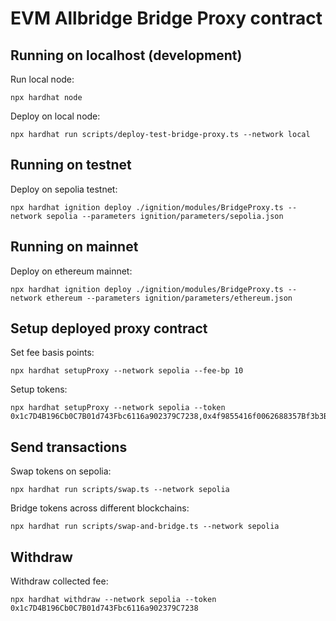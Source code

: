# EVM Allbridge Bridge Proxy contract

## Running on localhost (development)
Run local node:
```shell
npx hardhat node
```

Deploy on local node:
```shell
npx hardhat run scripts/deploy-test-bridge-proxy.ts --network local
```

## Running on testnet

Deploy on sepolia testnet:
```shell
npx hardhat ignition deploy ./ignition/modules/BridgeProxy.ts --network sepolia --parameters ignition/parameters/sepolia.json
```

## Running on mainnet

Deploy on ethereum mainnet:
```shell
npx hardhat ignition deploy ./ignition/modules/BridgeProxy.ts --network ethereum --parameters ignition/parameters/ethereum.json
```

## Setup deployed proxy contract
Set fee basis points:
```shell
npx hardhat setupProxy --network sepolia --fee-bp 10 
```
Setup tokens:
```shell
npx hardhat setupProxy --network sepolia --token 0x1c7D4B196Cb0C7B01d743Fbc6116a902379C7238,0x4f9855416f0062688357Bf3b3Bf3E4dC88078fCa
```

## Send transactions
Swap tokens on sepolia:
```shell
npx hardhat run scripts/swap.ts --network sepolia
```

Bridge tokens across different blockchains:
```shell
npx hardhat run scripts/swap-and-bridge.ts --network sepolia
```

## Withdraw
Withdraw collected fee:
```shell
npx hardhat withdraw --network sepolia --token 0x1c7D4B196Cb0C7B01d743Fbc6116a902379C7238
```
